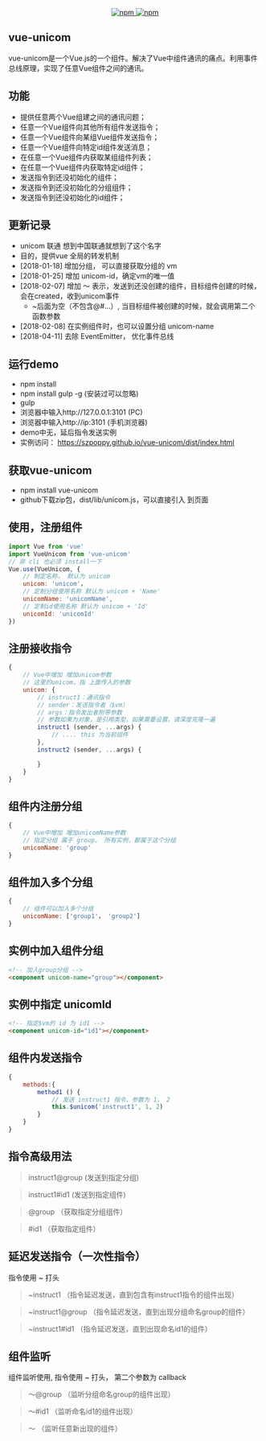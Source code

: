 

<p align="center">
   <a href="https://www.npmjs.com/package/vue-unicom">
   		<img src="https://img.shields.io/npm/v/vue-unicom.svg?style=flat" alt="npm">
   </a>
   <a href="https://www.npmjs.com/package/vue-unicom">
   		<img src="https://img.shields.io/npm/dm/vue-unicom.svg?style=flat" alt="npm">
   </a>
</p>
 


## vue-unicom

vue-unicom是一个Vue.js的一个组件。解决了Vue中组件通讯的痛点。利用事件总线原理，实现了任意Vue组件之间的通讯。


## 功能

- 提供任意两个Vue组建之间的通讯问题；
- 任意一个Vue组件向其他所有组件发送指令；
- 任意一个Vue组件向某组Vue组件发送指令；
- 任意一个Vue组件向特定id组件发送消息；
- 在任意一个Vue组件内获取某组组件列表；
- 在任意一个Vue组件内获取特定id组件；
- 发送指令到还没初始化的组件；
- 发送指令到还没初始化的分组组件；
- 发送指令到还没初始化的id组件；



## 更新记录

* unicom 联通 想到中国联通就想到了这个名字
* 目的，提供vue 全局的转发机制
* [2018-01-18] 增加分组， 可以直接获取分组的 vm
* [2018-01-25] 增加 unicom-id，确定vm的唯一值
* [2018-02-07] 增加 ～ 表示，发送到还没创建的组件，目标组件创建的时候，会在created，收到unicom事件
  - ~后面为空（不包含@#...）, 当目标组件被创建的时候，就会调用第二个函数参数
* [2018-02-08] 在实例组件时，也可以设置分组 unicom-name
* [2018-04-11] 去除 EventEmitter， 优化事件总线


## 运行demo
- npm install
- npm install gulp -g   (安装过可以忽略)
- gulp
- 浏览器中输入http://127.0.0.1:3101 (PC)
- 浏览器中输入http://ip:3101 (手机浏览器)
- demo中无，延后指令发送实例
- 实例访问： https://szpoppy.github.io/vue-unicom/dist/index.html

## 获取vue-unicom
- npm install vue-unicom
- github下载zip包，dist/lib/unicom.js，可以直接引入 到页面


## 使用，注册组件
````javascript
import Vue from 'vue'
import VueUnicom from 'vue-unicom'
// 非 cli 也必须 install一下
Vue.use(VueUnicom, {
    // 制定名称， 默认为 unicom
    unicom: 'unicom'，
    // 定制分组使用名称 默认为 unicom + 'Name'
    unicomName: 'unicomName',
    // 定制id使用名称 默认为 unicom + 'Id'
    unicomId: 'unicomId'
})
````

## 注册接收指令
````javascript
{
    // Vue中增加 增加unicom参数
    // 这里的unicom，指 上面传入的参数
    unicom: {
        // instruct1：通讯指令
        // sender：发送指令者（$vm）
        // args：指令发出者附带参数
        // 参数如果为对象，是引用类型，如果需要设置，请深度克隆一遍
        instruct1 (sender, ...args) {
            // .... this 为当前组件
        },
        instruct2 (sender, ...args) {

        }
    }
}
````

## 组件内注册分组
````javascript
{
    // Vue中增加 增加unicomName参数
    // 指定分组 属于 group， 所有实例，都属于这个分组
    unicomName: 'group'
}
````


## 组件加入多个分组
````javascript
{
    // 组件可以加入多个分组
    unicomName: ['group1'， 'group2']
}
````


## 实例中加入组件分组
````html
<!-- 加入group分组 -->
<component unicom-name="group"></component>
````


## 实例中指定 unicomId
````html
<!-- 指定$vm的 id 为 id1 -->
<component unicom-id="id1"></component>
````


## 组件内发送指令
````javascript
{
    methods:{
        method1 () {
            // 发送 instruct1 指令，参数为 1， 2
            this.$unicom('instruct1', 1, 2)
        }
    }
}
````

## 指令高级用法

> instruct1@group   (发送到指定分组)

> instruct1#id1     (发送到指定组件)

> @group            （获取指定分组组件）

> \#id1             （获取指定组件）



## 延迟发送指令（一次性指令）

指令使用 ~ 打头

> \~instruct1       （指令延迟发送，直到包含有instruct1指令的组件出现）

> \~instruct1@group （指令延迟发送，直到出现分组命名group的组件）

> \~instruct1#id1   （指令延迟发送，直到出现命名id1的组件）



## 组件监听

组件监听使用, 指令使用 ~ 打头， 第二个参数为 callback 

> ～@group          （监听分组命名group的组件出现）

> ～#id1            （监听命名id1的组件出现）

> ～                （监听任意新出现的组件）